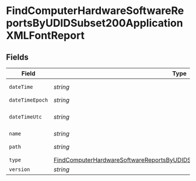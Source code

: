 # FindComputerHardwareSoftwareReportsByUDIDSubset200ApplicationXMLFontReport


## Fields

| Field                                                                                                                                                                                       | Type                                                                                                                                                                                        | Required                                                                                                                                                                                    | Description                                                                                                                                                                                 | Example                                                                                                                                                                                     |
| ------------------------------------------------------------------------------------------------------------------------------------------------------------------------------------------- | ------------------------------------------------------------------------------------------------------------------------------------------------------------------------------------------- | ------------------------------------------------------------------------------------------------------------------------------------------------------------------------------------------- | ------------------------------------------------------------------------------------------------------------------------------------------------------------------------------------------- | ------------------------------------------------------------------------------------------------------------------------------------------------------------------------------------------- |
| `dateTime`                                                                                                                                                                                  | *string*                                                                                                                                                                                    | :heavy_minus_sign:                                                                                                                                                                          | N/A                                                                                                                                                                                         | 2017-07-07 18:37:04                                                                                                                                                                         |
| `dateTimeEpoch`                                                                                                                                                                             | *string*                                                                                                                                                                                    | :heavy_minus_sign:                                                                                                                                                                          | N/A                                                                                                                                                                                         | 1499470624555                                                                                                                                                                               |
| `dateTimeUtc`                                                                                                                                                                               | *string*                                                                                                                                                                                    | :heavy_minus_sign:                                                                                                                                                                          | N/A                                                                                                                                                                                         | 2017-07-07T18:37:04.555-0500                                                                                                                                                                |
| `name`                                                                                                                                                                                      | *string*                                                                                                                                                                                    | :heavy_minus_sign:                                                                                                                                                                          | N/A                                                                                                                                                                                         | Al Nile.ttc                                                                                                                                                                                 |
| `path`                                                                                                                                                                                      | *string*                                                                                                                                                                                    | :heavy_minus_sign:                                                                                                                                                                          | N/A                                                                                                                                                                                         | /Library/Fonts/Al Nile.ttc                                                                                                                                                                  |
| `type`                                                                                                                                                                                      | [FindComputerHardwareSoftwareReportsByUDIDSubset200ApplicationXMLFontReportType](../../models/operations/findcomputerhardwaresoftwarereportsbyudidsubset200applicationxmlfontreporttype.md) | :heavy_minus_sign:                                                                                                                                                                          | N/A                                                                                                                                                                                         |                                                                                                                                                                                             |
| `version`                                                                                                                                                                                   | *string*                                                                                                                                                                                    | :heavy_minus_sign:                                                                                                                                                                          | N/A                                                                                                                                                                                         | n/a                                                                                                                                                                                         |